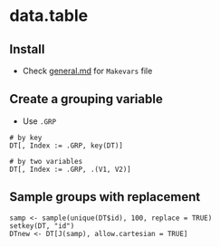 # data.table

## Install
* Check [general.md](general.md) for `Makevars` file

## Create a grouping variable
* Use `.GRP`

```
# by key
DT[, Index := .GRP, key(DT)]

# by two variables
DT[, Index := .GRP, .(V1, V2)]
```

## Sample groups with replacement

```
samp <- sample(unique(DT$id), 100, replace = TRUE)
setkey(DT, "id")
DTnew <- DT[J(samp), allow.cartesian = TRUE]

```
